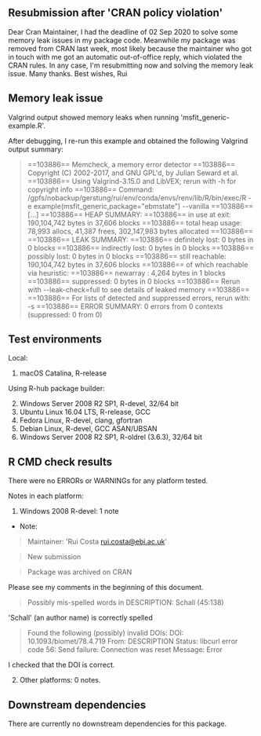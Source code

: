 ## Resubmission after 'CRAN policy violation'
Dear Cran Maintainer,
I had the deadline of 02 Sep 2020 to solve some memory
leak issues in my package code. Meanwhile my package was removed from CRAN last week, most likely
because the maintainer who got in touch with me got an automatic out-of-office reply, which violated the CRAN
rules.
In any case, I'm resubmitting now and solving the memory leak issue.
Many thanks.
Best wishes,
Rui

## Memory leak issue

Valgrind output showed memory leaks when running
'msfit_generic-example.R'.

After debugging, I re-run this example and obtained 
the following Valgrind output summary:

>==103886== Memcheck, a memory error detector
==103886== Copyright (C) 2002-2017, and GNU GPL'd, by Julian Seward et al.
==103886== Using Valgrind-3.15.0 and LibVEX; rerun with -h for copyright info
==103886== Command: /gpfs/nobackup/gerstung/rui/env/conda/envs/renv/lib/R/bin/exec/R -e example(msfit_generic,package="ebmstate") --vanilla
==103886==
[...]
==103886== HEAP SUMMARY:
==103886==     in use at exit: 190,104,742 bytes in 37,606 blocks
==103886==   total heap usage: 78,993 allocs, 41,387 frees, 302,147,983 bytes allocated
==103886== 
==103886== LEAK SUMMARY:
==103886==    definitely lost: 0 bytes in 0 blocks
==103886==    indirectly lost: 0 bytes in 0 blocks
==103886==      possibly lost: 0 bytes in 0 blocks
==103886==    still reachable: 190,104,742 bytes in 37,606 blocks
==103886==                       of which reachable via heuristic:
==103886==                         newarray           : 4,264 bytes in 1 blocks
==103886==         suppressed: 0 bytes in 0 blocks
==103886== Rerun with --leak-check=full to see details of leaked memory
==103886== 
==103886== For lists of detected and suppressed errors, rerun with: -s
==103886== ERROR SUMMARY: 0 errors from 0 contexts (suppressed: 0 from 0)


## Test environments
Local:  
  1. macOS Catalina, R-release
  
Using R-hub package builder:  

  2. Windows Server 2008 R2 SP1, R-devel, 32/64 bit  
  3. Ubuntu Linux 16.04 LTS, R-release, GCC  
  4. Fedora Linux, R-devel, clang, gfortran  
  5. Debian Linux, R-devel, GCC ASAN/UBSAN  
  6. Windows Server 2008 R2 SP1, R-oldrel (3.6.3), 32/64 bit

## R CMD check results
There were no ERRORs or WARNINGs for any platform tested.

Notes in each platform:

1. Windows 2008 R-devel: 1 note   

  * Note:  

>Maintainer: 'Rui Costa <rui.costa@ebi.ac.uk>'
  
>New submission
  
>Package was archived on CRAN

Please see my comments in the beginning of this document.

>Possibly mis-spelled words in DESCRIPTION:
    Schall (45:138)

'Schall' (an author name) is correctly spelled
  
>Found the following (possibly) invalid DOIs:
    DOI: 10.1093/biomet/78.4.719
      From: DESCRIPTION
      Status: libcurl error code 56:
      	Send failure: Connection was reset
      Message: Error
      
I checked that the DOI is correct.
   
2. Other platforms: 0 notes.

## Downstream dependencies
There are currently no downstream dependencies for this package.
